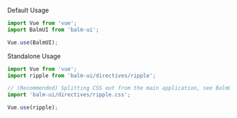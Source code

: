 Default Usage

```js
import Vue from 'vue';
import BalmUI from 'balm-ui';

Vue.use(BalmUI);
```

Standalone Usage

```js
import Vue from 'vue';
import ripple from 'balm-ui/directives/ripple';

// (Recommended) Splitting CSS out from the main application, see BalmUI advanced usage.
import 'balm-ui/directives/ripple.css';

Vue.use(ripple);
```
